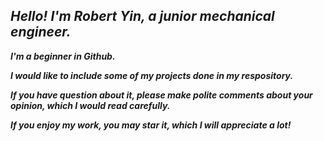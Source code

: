 ## ***Hello! I'm Robert Yin, a junior mechanical engineer.***

***I'm a beginner in Github.***

***I would like to include some of my projects done in my respository.***

***If you have question about it, please make polite comments about your opinion, which I would read carefully.***

***If you enjoy my work, you may star it, which I will appreciate a lot!***


<!---
EclipseaHime017/EclipseaHime017 is a ✨ special ✨ repository because its `README.md` (this file) appears on your GitHub profile.
You can click the Preview link to take a look at your changes.
--->
